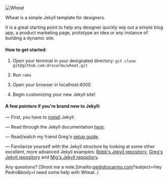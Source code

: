 ![Wheat](http://drocarmo.com/wheat/assets/images/logo.png)

Wheat is a simple Jekyll template for designers.

It is a great starting point to help any designer quickly wip out a simple blog app, a product marketing page, prototype an idea or any instance of building a dynamic site.

#### How to get started:

1. Open your terminal in your designated directory: `git clone git@github.com:drocarmo/wheat.git`

2. Run `rake`

3. Open your browser in localhost:4000

4. Begin customizing your new Jekyll site!

#### A few pointers if you're brand new to Jekyll:

— First, you have to [install](http://jekyllrb.com/docs/installation/) Jekyll.

— Read through the Jekyll documentation [here](http://jekyllrb.com/docs/home/).

— Read/watch my friend Greg's [setup guide](http://vgdub.com/blog/building-a-blog-with-jekyll/).

— Familarize yourself with the Jekyll structure by looking at some other excellent, more advanced Jekyll examples: [Robb's Jekyll repository](https://github.com/robbschiller/jekyll-boilerplate), [Greg's Jekyll repository](https://github.com/vgdub/vgdub.github.io) and [Mig's Jekyll repository](https://github.com/migreyes/hazelnut).

Any questions? [Shoot me a note.](mailto:pe@drocarmo.com?subject=Hey Pedro&amp;body=I need some help with Wheat..)
